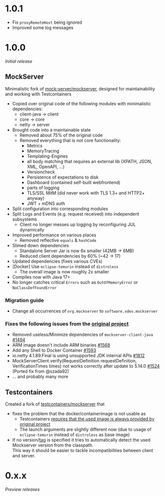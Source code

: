 # 1.0.1
* Fix ``proxyRemoteHost`` being ignored
* Improved some log messages

# 1.0.0
_Initial release_

## MockServer
Minimalistic fork of [mock-server/mockserver](https://github.com/mock-server/mockserver), designed for maintainability and working with Testcontainers
* Copied over original code of the following modules with minimalistic dependencies:
  * client-java → client
  * core → core
  * netty → server
* Brought code into a maintainable state
  * Removed about 75% of the original code
  * Removed everything that is not core functionality:
    * Metrics
    * MemoryTracing
    * Templating-Engines
    * all body matching that requires an external lib (XPATH, JSON, XML, OpenAPI, ...)
    * Versioncheck
    * Persistence of expectations to disk
    * Dashboard (contained self-built webfrontend)
    * parts of logging
    * TLS/SSL MitM (did never work with TLS 1.3+ and HTTP2+ anyway) 
    * JWT + mDNS auth
* Split configuration into corresponding modules
* Split Logs and Events (e.g. request received) into independent subsystems
  * Client no longer messes up logging by reconfiguring JUL dynamically
* Improved performance on various places
  * Removed reflective ``equals`` & ``hashCode``
* Slimed down dependencies
  * Standalone Server Jar is now 6x smaller (42MB → 6MB)
  * Reduced client dependencies by 60% (~42 → 17)
* Updated dependencies (fixes various CVEs)
* [Docker] Use ``eclipse-temurin`` instead of ``distroless``
  * The overall image is now roughly 2x smaller
* Compiles now with Java 17+
* No longer catches critical ``Errors`` such as ``OutOfMemoryError`` or ``NoClassDefFoundError``

### Migration guide
* Change all occurrences of ``org.mockserver`` to ``software.xdev.mockserver``

### Fixes the following issues from the [original project](https://github.com/mock-server/mockserver)
* Removed useless/Minimize dependencies of ``mockserver-client-java`` [#1494](https://github.com/mock-server/mockserver/issues/1494)
* ARM image doesn't include ARM binaries [#1568](https://github.com/mock-server/mockserver/issues/1568)
* Add any Shell to Docker Container [#1593](https://github.com/mock-server/mockserver/issues/1593)
* io.netty 4.1.89.Final is using unsupported JDK internal APIs [#1812](https://github.com/mock-server/mockserver/issues/1812)
*  MockServerClient.verify(RequestDefinition requestDefinition, VerificationTimes times) not works correctly after update to 5.14.0 [#1524](https://github.com/mock-server/mockserver/issues/1524) (Ported fix from @szada92)
* ... and probably many more

## Testcontainers
Created a fork of [testcontainers/mockserver](https://java.testcontainers.org/modules/mockserver) that
* fixes the problem that the docker/containerimage is not usable as
  * Testcontainers [requires that the used image is always provided by original project](https://github.com/testcontainers/testcontainers-java/blob/6658a2c0a880d01c6d402ea9a4cb5f72eb15083c/modules/mockserver/src/main/java/org/testcontainers/containers/MockServerContainer.java#L37)
  * The launch arguments are slightly different now (due to usage of ``eclipse-temurin`` instead of ``distroless`` as base image)
* If no version/[tag](https://docs.docker.com/glossary/#tag) is specified it tries to automatically detect the used Mockserver version from the classpath.<br/>This way it should be easier to tackle incompatibilities between client and server.

# 0.x.x
_Preview releases_
